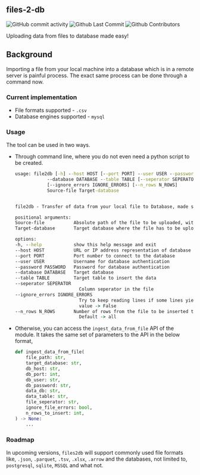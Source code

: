 ## files-2-db
<p align="left">
  <img alt="GitHub commit activity" src="https://img.shields.io/github/commit-activity/m/FluffyDietEngine/files-2-db"/>
  <img alt="Github Last Commit" src="https://img.shields.io/github/last-commit/FluffyDietEngine/files-2-db"/>
  <img alt="Github Contributors" src="https://img.shields.io/github/contributors/FluffyDietEngine/files-2-db"/>
</p>

Uploading data from files to database made easy! 

## Background

Importing a file from your local machine into a database which is in a remote server is painful process. The exact same process can be done through a command now. 

### Current implementation
- File formats supported - `.csv`
- Database engines supported - `mysql`

### Usage

The tool can be used in two ways. 
- Through command line, where you do not even need a python script to be created. 
    ```cmd
    usage: file2db [-h] --host HOST [--port PORT] --user USER --password PASSWORD
                --database DATABASE --table TABLE [--seperator SEPERATOR]
                [--ignore_errors IGNORE_ERRORS] [--n_rows N_ROWS]
                Source-file Target-database


    file2db - Transfer of data from your local file to Database, made simple.

    positional arguments:
    Source-file           Absolute path of the file to be uploaded, with suffix
    Target-database       Target database where the file has to be uploaded

    options:
    -h, --help            show this help message and exit
    --host HOST           URL or IP address representation of database host
    --port PORT           Port number to connect to the database
    --user USER           Username for database authentication
    --password PASSWORD   Password for database authentication
    --database DATABASE   Target database
    --table TABLE         Target table to insert the data
    --seperator SEPERATOR
                            Column seperator in the file
    --ignore_errors IGNORE_ERRORS
                            Try to keep reading lines if some lines yield errors. default
                            value -> False
    --n_rows N_ROWS       Number of rows from the file to be inserted to database.
                            Default -> all
    ```

- Otherwise, you can access the `ingest_data_from_file` API of the module. It takes the same set of parameters to the API in the below format, 

    ```python
    def ingest_data_from_file(
        file_path: str,
        target_database: str,
        db_host: str,
        db_port: int,
        db_user: str,
        db_password: str,
        data_db: str,
        data_table: str,
        file_seperator: str,
        ignore_file_errors: bool,
        n_rows_to_insert: int,
    ) -> None:
        ...
    ```

### Roadmap

In upcoming versions, `files2db` will support commonly used file formats like, `.json`, `.parquet`, `.tsv`, `.xlsx`, `.arrow` and the databases, not limited to, `postgresql`, `sqlite`, `MSSQL` and what not. 
